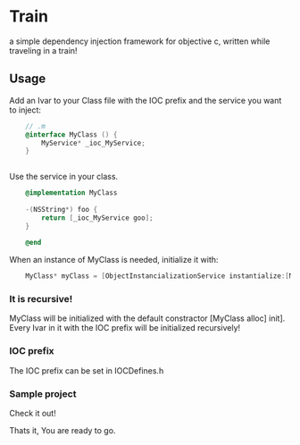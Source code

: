 Train
=====

a simple dependency injection framework for objective c, written while traveling in a train!

## Usage
Add an Ivar to your Class file with the IOC prefix and the service you want to inject:

```objectivec
    // .m
    @interface MyClass () {
        MyService* _ioc_MyService;
    }
    
```

Use the service in your class.

```objectivec
    @implementation MyClass
    
    -(NSString*) foo {
        return [_ioc_MyService goo];
    }
    
    @end
```

When an instance of MyClass is needed, initialize it with:

```objectivec
    MyClass* myClass = [ObjectInstancializationService instantialize:[Myclass class]];
```

### It is recursive!

MyClass will be initialized with the default constractor [MyClass alloc] init]. Every Ivar in it with the IOC prefix will be initialized recursively!

### IOC prefix

The IOC prefix can be set in IOCDefines.h

### Sample project

Check it out!

Thats it, You are ready to go.
